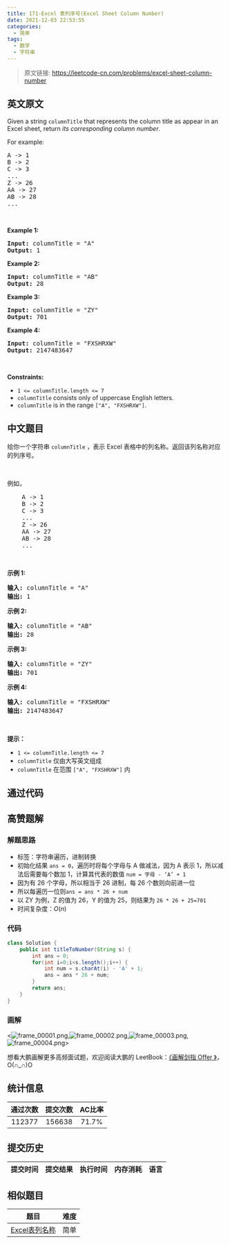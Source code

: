 ```yaml
---
title: 171-Excel 表列序号(Excel Sheet Column Number)
date: 2021-12-03 22:53:55
categories:
  - 简单
tags:
  - 数学
  - 字符串
---
```


> 原文链接: https://leetcode-cn.com/problems/excel-sheet-column-number


## 英文原文
<div><p>Given a string <code>columnTitle</code> that represents the column title as appear in an Excel sheet, return <em>its corresponding column number</em>.</p>

<p>For example:</p>

<pre>
A -&gt; 1
B -&gt; 2
C -&gt; 3
...
Z -&gt; 26
AA -&gt; 27
AB -&gt; 28 
...
</pre>

<p>&nbsp;</p>
<p><strong>Example 1:</strong></p>

<pre>
<strong>Input:</strong> columnTitle = &quot;A&quot;
<strong>Output:</strong> 1
</pre>

<p><strong>Example 2:</strong></p>

<pre>
<strong>Input:</strong> columnTitle = &quot;AB&quot;
<strong>Output:</strong> 28
</pre>

<p><strong>Example 3:</strong></p>

<pre>
<strong>Input:</strong> columnTitle = &quot;ZY&quot;
<strong>Output:</strong> 701
</pre>

<p><strong>Example 4:</strong></p>

<pre>
<strong>Input:</strong> columnTitle = &quot;FXSHRXW&quot;
<strong>Output:</strong> 2147483647
</pre>

<p>&nbsp;</p>
<p><strong>Constraints:</strong></p>

<ul>
	<li><code>1 &lt;= columnTitle.length &lt;= 7</code></li>
	<li><code>columnTitle</code> consists only of uppercase English letters.</li>
	<li><code>columnTitle</code> is in the range <code>[&quot;A&quot;, &quot;FXSHRXW&quot;]</code>.</li>
</ul>
</div>

## 中文题目
<div><p>给你一个字符串&nbsp;<code>columnTitle</code> ，表示 Excel 表格中的列名称。返回该列名称对应的列序号。</p>

<p>&nbsp;</p>

<p>例如，</p>

<pre>
    A -&gt; 1
    B -&gt; 2
    C -&gt; 3
    ...
    Z -&gt; 26
    AA -&gt; 27
    AB -&gt; 28 
    ...
</pre>

<p>&nbsp;</p>

<p><strong>示例 1:</strong></p>

<pre>
<strong>输入:</strong> columnTitle = "A"
<strong>输出:</strong> 1
</pre>

<p><strong>示例&nbsp;2:</strong></p>

<pre>
<strong>输入: </strong>columnTitle = "AB"
<strong>输出:</strong> 28
</pre>

<p><strong>示例&nbsp;3:</strong></p>

<pre>
<strong>输入: </strong>columnTitle = "ZY"
<strong>输出:</strong> 701</pre>

<p><strong>示例 4:</strong></p>

<pre>
<strong>输入: </strong>columnTitle = "FXSHRXW"
<strong>输出: </strong>2147483647
</pre>

<p>&nbsp;</p>

<p><strong>提示：</strong></p>

<ul>
	<li><code>1 &lt;= columnTitle.length &lt;= 7</code></li>
	<li><code>columnTitle</code> 仅由大写英文组成</li>
	<li><code>columnTitle</code> 在范围 <code>["A", "FXSHRXW"]</code> 内</li>
</ul>
</div>

## 通过代码
<RecoDemo>
</RecoDemo>


## 高赞题解
### 解题思路

- 标签：字符串遍历，进制转换
- 初始化结果 `ans = 0`，遍历时将每个字母与 A 做减法，因为 A 表示 1，所以减法后需要每个数加 1，计算其代表的数值 `num = 字母 - ‘A’ + 1`
- 因为有 26 个字母，所以相当于 26 进制，每 26 个数则向前进一位
- 所以每遍历一位则`ans = ans * 26 + num`
- 以 ZY 为例，Z 的值为 26，Y 的值为 25，则结果为 `26 * 26 + 25=701`
- 时间复杂度：$O(n)$


### 代码

```Java []
class Solution {
    public int titleToNumber(String s) {
        int ans = 0;
        for(int i=0;i<s.length();i++) {
            int num = s.charAt(i) - 'A' + 1;
            ans = ans * 26 + num;
        }
        return ans;
    }
}
```

### 画解

<![frame_00001.png](../images/excel-sheet-column-number-0.png),![frame_00002.png](../images/excel-sheet-column-number-1.png),![frame_00003.png](../images/excel-sheet-column-number-2.png),![frame_00004.png](../images/excel-sheet-column-number-3.png)>



想看大鹏画解更多高频面试题，欢迎阅读大鹏的 LeetBook：[《画解剑指 Offer 》](https://leetcode-cn.com/leetbook/detail/illustrate-lcof/)，O(∩_∩)O

## 统计信息
| 通过次数 | 提交次数 | AC比率 |
| :------: | :------: | :------: |
|    112377    |    156638    |   71.7%   |

## 提交历史
| 提交时间 | 提交结果 | 执行时间 |  内存消耗  | 语言 |
| :------: | :------: | :------: | :--------: | :--------: |


## 相似题目
|                             题目                             | 难度 |
| :----------------------------------------------------------: | :---------: |
| [Excel表列名称](https://leetcode-cn.com/problems/excel-sheet-column-title/) | 简单|
